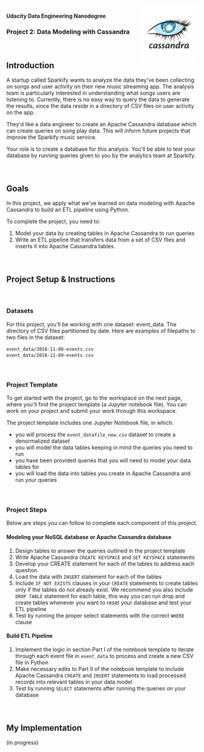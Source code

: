 <img src="assets/cassandra_logo.png" width="30%" align="right" alt="" title="Cassandra logo" />

#### Udacity Data Engineering Nanodegree
### Project 2: Data Modeling with Cassandra


##### &nbsp;

<!--- [//]: # (_Photo credit: []_) --->

<!--- For instructions on how to setup and run this project go to the [starter code section.](https://github.com/tommytracey/udacity_data_engineering/p1_data_modeling_postgres#project-starter-code)
##### &nbsp; --->

<!-- The write-up below is also available [here as a blog post](https://medium.com/@thomastracey/training-two-agents-to-play-tennis-8285ebfaec5f). -->

## Introduction
A startup called Sparkify wants to analyze the data they've been collecting on songs and user activity on their new music streaming app. The analysis team is particularly interested in understanding what songs users are listening to. Currently, there is no easy way to query the data to generate the results, since the data reside in a directory of CSV files on user activity on the app.

They'd like a data engineer to create an Apache Cassandra database which can create queries on song play data. This will inform future projects that improve the Sparkify music service.

Your role is to create a database for this analysis. You'll be able to test your database by running queries given to you by the analytics team at Sparkify.


##### &nbsp;

## Goals
In this project, we apply what we've learned on data modeling with Apache Cassandra to build an ETL pipeline using Python.

To complete the project, you need to:
1. Model your data by creating tables in Apache Cassandra to run queries
2. Write an ETL pipeline that transfers data from a set of CSV files and inserts it into Apache Cassandra tables.


##### &nbsp;

## Project Setup & Instructions

##### &nbsp;

### Datasets
For this project, you'll be working with one dataset: event_data. The directory of CSV files partitioned by date. Here are examples of filepaths to two files in the dataset:
```
event_data/2018-11-08-events.csv
event_data/2018-11-09-events.csv
```

##### &nbsp;

### Project Template
To get started with the project, go to the workspace on the next page, where you'll find the project template (a Jupyter notebook file). You can work on your project and submit your work through this workspace.

The project template includes one Jupyter Notebook file, in which:

- you will process the `event_datafile_new.csv` dataset to create a denormalized dataset
- you will model the data tables keeping in mind the queries you need to run
- you have been provided queries that you will need to model your data tables for
- you will load the data into tables you create in Apache Cassandra and run your queries

##### &nbsp;

### Project Steps
Below are steps you can follow to complete each component of this project.

#### Modeling your NoSQL database or Apache Cassandra database
1. Design tables to answer the queries outlined in the project template
1. Write Apache Cassandra `CREATE KEYSPACE` and `SET KEYSPACE` statements
1. Develop your CREATE statement for each of the tables to address each question
1. Load the data with `INSERT` statement for each of the tables
1. Include `IF NOT EXISTS` clauses in your `CREATE` statements to create tables only if the tables do not already exist. We recommend you also include `DROP TABLE` statement for each table, this way you can run drop and create tables whenever you want to reset your database and test your ETL pipeline
1. Test by running the proper select statements with the correct `WHERE` clause

#### Build ETL Pipeline
1. Implement the logic in section Part I of the notebook template to iterate through each event file in `event_data` to process and create a new CSV file in Python
1. Make necessary edits to Part II of the notebook template to include Apache Cassandra `CREATE` and `INSERT` statements to load processed records into relevant tables in your data model
1. Test by running `SELECT` statements after running the queries on your database

##### &nbsp;

## My Implementation

(in progress)

<!--
### Schema Design

<img src="images/sparkify_erd.png" width="100%" align="top-left" alt="" title="Sparkify ERD" />

* (diagram created using [Lucid Chart](https://www.lucidchart.com)) *


#### Schema Notes:
- Some of the identity fields are VARCHAR data types, while others are INT. For example, the source data for *song_id* and *artist_id* contain non numeric characters, so these are VARCHAR. Whereas, *user_id* only contains real numbers, so it is setup as an INT data type, and specifically the BIGINT data type to allow for a larger number of users.
- The timestamp data in the log files is recorded as a BIGINT data type. I decided to store it in its original format in the *start_time* field of the `songplays` table. However, it is converted to a timestamp in the *start_time* field of the `time` table &mdash; which makes it easier to derive the other time values (*hour, day, week* etc.)
- The *songs.duration, artists.latitude*, and *artists.longitude* data types are all set to FLOAT. But, for some reason when I export the schema information they show as data type DOUBLE. I couldn't figure out why this happens. Perhaps it's a bug in psycopg2. Regardless, it does not negatively affect the pipeline (other than allotting more space than is needed).



### Example Queries
Here are some examples of queries I used in my implementation.

```python
## create `songplays` fact table

songplay_table_create = ("""
CREATE TABLE IF NOT EXISTS songplays (
    PRIMARY KEY (songplay_id),
    songplay_id  SERIAL,
    start_time   BIGINT          NOT NULL,
    user_id      INT             NOT NULL,
    level        VARCHAR(50)     NOT NULL,
    song_id      VARCHAR(100)    NOT NULL,
    artist_id    VARCHAR(100)    NOT NULL,
    session_id   BIGINT          NOT NULL,
    location     TEXT,
    user_agent   TEXT)
""")
```

```python
# find songs and artists that match records extracted from log files

song_select = ("""SELECT songs.song_id, artists.artist_id FROM songs
JOIN artists ON songs.artist_id=artists.artist_id
WHERE songs.title=%s
AND artists.name=%s
AND songs.duration=%s
""")
```

```python
# insert the results from the `song_select` query above into the `songplays` table

songplay_table_insert = ("""
    INSERT INTO songplays (start_time, user_id, level, song_id, artist_id, session_id, location, user_agent)
    VALUES (%s, %s, %s, %s, %s, %s, %s, %s)
    ON CONFLICT (songplay_id)
    DO UPDATE
    SET start_time=EXCLUDED.start_time, user_id=EXCLUDED.user_id, level=EXCLUDED.level, song_id=EXCLUDED.song_id, artist_id=EXCLUDED.artist_id, session_id=EXCLUDED.session_id, location=EXCLUDED.location, user_agent=EXCLUDED.user_agent
""")
```



### ETL Output
Here is the output after running `etl.py`. You can see that there's only one record inserted into the `songplays` table. This means, there's only one song within all 30 of the log files that matches any of the records in the `songs` table. Although this is the correct result, it's a bit disappointing. I wish Udacity had setup the project so there are hundreds of matches. It would make the analysis more interesting.  

```
songplay row inserted:
[483] (1542837407796, '15', 'paid', 'SOZCTXZ12AB0182364', 'AR5KOSW1187FB35FF4', 818, 'Chicago-Naperville-Elgin, IL-IN-WI', '"Mozilla/5.0 (X11; Linux x86_64) AppleWebKit/537.36 (KHTML, like Gecko) Ubuntu Chromium/36.0.1985.125 Chrome/36.0.1985.125 Safari/537.36"')

---------
total log records checked in this file = 437
total rows inserted = 1
26/30 files processed.
```

##### &nbsp;

-->
